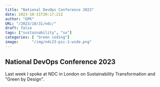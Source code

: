 ```yaml
---
title: "National DevOps Conference 2023"
date: 2023-10-31T20:17:21Z
author: "GPK"
URL: "/2023/10/31/ndc/"
draft: false
tags: ["sustainability", "sx"]
categories: [ "Green coding"]
image:      "/img/ndc23-pic-1-wide.png"
---
```


## National DevOps Conference 2023

Last week I spoke at NDC in London on Sustainability Transformation and "Green by Design".  